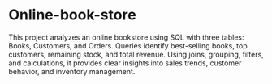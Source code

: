 # Online-book-store
This project analyzes an online bookstore using SQL with three tables: Books, Customers, and Orders. Queries identify best-selling books, top customers, remaining stock, and total revenue. Using joins, grouping, filters, and calculations, it provides clear insights into sales trends, customer behavior, and inventory management.
